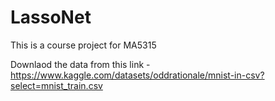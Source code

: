 # LassoNet
This is a course project for MA5315

Downlaod the data from this link - https://www.kaggle.com/datasets/oddrationale/mnist-in-csv?select=mnist_train.csv 
